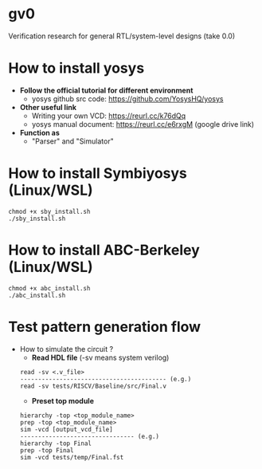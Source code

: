 # gv0
Verification research for general RTL/system-level designs (take 0.0)

# How to install yosys
- **Follow the official tutorial for different environment**
    - yosys github src code: https://github.com/YosysHQ/yosys
- **Other useful link** 
    - Writing your own VCD: https://reurl.cc/k76dQq 
    - yosys manual document: https://reurl.cc/e6rxgM (google drive link) 
- **Function as** 
    - "Parser" and "Simulator"

# How to install Symbiyosys (Linux/WSL)
```json=
chmod +x sby_install.sh
./sby_install.sh
```

# How to install ABC-Berkeley (Linux/WSL)
```json=
chmod +x abc_install.sh
./abc_install.sh
```

# Test pattern generation flow
- How to simulate the circuit ?
    - **Read HDL file** (-sv means system verilog)
    ```json=
    read -sv <.v_file> 
    ----------------------------------------- (e.g.)
    read -sv tests/RISCV/Baseline/src/Final.v
    ```
    - **Preset top module**
    ```json=
    hierarchy -top <top_module_name>
    prep -top <top_module_name>
    sim -vcd [output_vcd_file] 
    -------------------------------- (e.g.)
    hierarchy -top Final
    prep -top Final
    sim -vcd tests/temp/Final.fst
    ```       
    